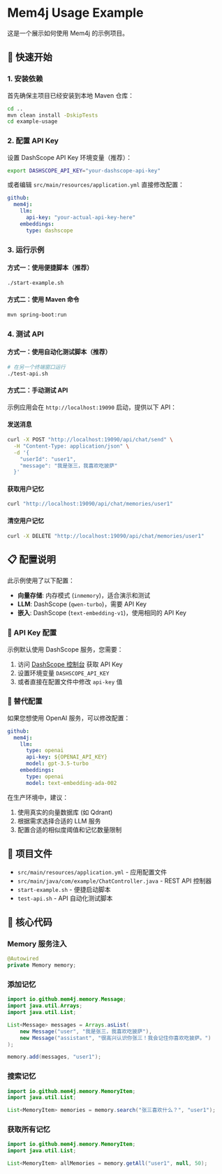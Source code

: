 # Mem4j Usage Example

这是一个展示如何使用 Mem4j 的示例项目。

## 🚀 快速开始

### 1. 安装依赖

首先确保主项目已经安装到本地 Maven 仓库：

```bash
cd ..
mvn clean install -DskipTests
cd example-usage
```

### 2. 配置 API Key

设置 DashScope API Key 环境变量（推荐）：

```bash
export DASHSCOPE_API_KEY="your-dashscope-api-key"
```

或者编辑 `src/main/resources/application.yml` 直接修改配置：

```yaml
github:
  mem4j:
    llm:
      api-key: "your-actual-api-key-here"
    embeddings:
      type: dashscope
```

### 3. 运行示例

#### 方式一：使用便捷脚本（推荐）

```bash
./start-example.sh
```

#### 方式二：使用 Maven 命令

```bash
mvn spring-boot:run
```

### 4. 测试 API

#### 方式一：使用自动化测试脚本（推荐）

```bash
# 在另一个终端窗口运行
./test-api.sh
```

#### 方式二：手动测试 API

示例应用会在 `http://localhost:19090` 启动，提供以下 API：

#### 发送消息

```bash
curl -X POST "http://localhost:19090/api/chat/send" \
  -H "Content-Type: application/json" \
  -d '{
    "userId": "user1",
    "message": "我是张三，我喜欢吃披萨"
  }'
```

#### 获取用户记忆

```bash
curl "http://localhost:19090/api/chat/memories/user1"
```

#### 清空用户记忆

```bash
curl -X DELETE "http://localhost:19090/api/chat/memories/user1"
```

## 📋 配置说明

此示例使用了以下配置：

- **向量存储**: 内存模式 (`inmemory`)，适合演示和测试
- **LLM**: DashScope (`qwen-turbo`)，需要 API Key
- **嵌入**: DashScope (`text-embedding-v1`)，使用相同的 API Key

### 🔑 API Key 配置

示例默认使用 DashScope 服务，您需要：

1. 访问 [DashScope 控制台](https://dashscope.console.aliyun.com/) 获取 API Key
2. 设置环境变量 `DASHSCOPE_API_KEY`
3. 或者直接在配置文件中修改 `api-key` 值

### 🚀 替代配置

如果您想使用 OpenAI 服务，可以修改配置：

```yaml
github:
  mem4j:
    llm:
      type: openai
      api-key: ${OPENAI_API_KEY}
      model: gpt-3.5-turbo
    embeddings:
      type: openai
      model: text-embedding-ada-002
```

在生产环境中，建议：

1. 使用真实的向量数据库 (如 Qdrant)
2. 根据需求选择合适的 LLM 服务
3. 配置合适的相似度阈值和记忆数量限制

## 🔧 项目文件

- `src/main/resources/application.yml` - 应用配置文件
- `src/main/java/com/example/ChatController.java` - REST API 控制器
- `start-example.sh` - 便捷启动脚本
- `test-api.sh` - API 自动化测试脚本

## 📝 核心代码

### Memory 服务注入

```java
@Autowired
private Memory memory;
```

### 添加记忆

```java
import io.github.mem4j.memory.Message;
import java.util.Arrays;
import java.util.List;

List<Message> messages = Arrays.asList(
    new Message("user", "我是张三，我喜欢吃披萨"),
    new Message("assistant", "很高兴认识你张三！我会记住你喜欢吃披萨。")
);

memory.add(messages, "user1");
```

### 搜索记忆

```java
import io.github.mem4j.memory.MemoryItem;
import java.util.List;

List<MemoryItem> memories = memory.search("张三喜欢什么？", "user1");
```

### 获取所有记忆

```java
import io.github.mem4j.memory.MemoryItem;
import java.util.List;

List<MemoryItem> allMemories = memory.getAll("user1", null, 50);
```
